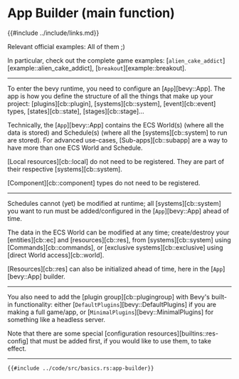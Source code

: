# App Builder (main function)

{{#include ../include/links.md}}

Relevant official examples: All of them ;)

In particular, check out the complete game examples:
[`alien_cake_addict`][example::alien_cake_addict],
[`breakout`][example::breakout].

---

To enter the bevy runtime, you need to configure an [`App`][bevy::App]. The app is how you
define the structure of all the things that make up your project: [plugins][cb::plugin],
[systems][cb::system], [event][cb::event] types, [states][cb::state], [stages][cb::stage]...

Technically, the [`App`][bevy::App] contains the ECS World(s) (where all the data is stored)
and Schedule(s) (where all the [systems][cb::system] to run are stored). For advanced use-cases,
[Sub-apps][cb::subapp] are a way to have more than one ECS World and Schedule.

[Local resources][cb::local] do not need to be registered. They are part of
their respective [systems][cb::system].

[Component][cb::component] types do not need to be registered.

---

Schedules cannot (yet) be modified at runtime; all [systems][cb::system] you
want to run must be added/configured in the [`App`][bevy::App] ahead of time.

The data in the ECS World can be modified at any time; create/destroy your
[entities][cb::ec] and [resources][cb::res], from [systems][cb::system]
using [Commands][cb::commands], or [exclusive systems][cb::exclusive] using
[direct World access][cb::world].

[Resources][cb::res] can also be initialized ahead of time, here in the
[`App`][bevy::App] builder.

---

You also need to add the [plugin group][cb::plugingroup] with Bevy's built-in functionality: either
[`DefaultPlugins`][bevy::DefaultPlugins] if you are making a full game/app, or
[`MinimalPlugins`][bevy::MinimalPlugins] for something like a headless server.

Note that there are some special [configuration resources][builtins::res-config]
that must be added first, if you would like to use them, to take effect.

---

```rust,no_run,noplayground
{{#include ../code/src/basics.rs:app-builder}}
```

